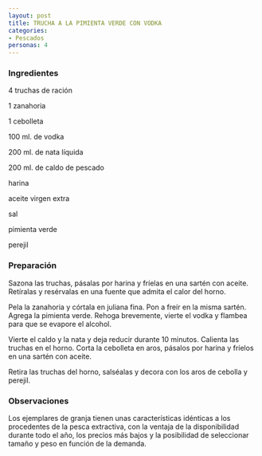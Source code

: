 ```yaml
---
layout: post
title: TRUCHA A LA PIMIENTA VERDE CON VODKA
categories:
- Pescados
personas: 4 
---
```

<h3>Ingredientes</h3>
4 truchas de ración

1 zanahoria

1 cebolleta

100 ml. de vodka

200 ml. de nata líquida

200 ml. de caldo de pescado

harina

aceite virgen extra

sal

pimienta verde

perejil

<h3>Preparación</h3>
Sazona las truchas, pásalas por harina y fríelas en una sartén con aceite. Retíralas y resérvalas en una fuente que admita el calor del horno.

Pela la zanahoria y córtala en juliana fina. Pon a freír en la misma sartén. Agrega la pimienta verde. Rehoga brevemente, vierte el vodka y flambea para que se evapore el alcohol.

Vierte el caldo y la nata y deja reducir durante 10 minutos. Calienta las truchas en el horno. Corta la cebolleta en aros, pásalos por harina y fríelos en una sartén con aceite.

Retira las truchas del horno, salséalas y decora con los aros de cebolla y perejil.

<h3>Observaciones</h3>
Los ejemplares de granja tienen unas características idénticas a los procedentes de la pesca extractiva, con la ventaja de la disponibilidad durante todo el año, los precios más bajos y la posibilidad de seleccionar tamaño y peso en función de la demanda.